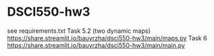 # DSCI550-hw3
see requirements.txt
Task 5.2 (two dynamic maps)
https://share.streamlit.io/bauyrzha/dsci550-hw3/main/maps.py
Task 6
https://share.streamlit.io/bauyrzha/dsci550-hw3/main/main.py
